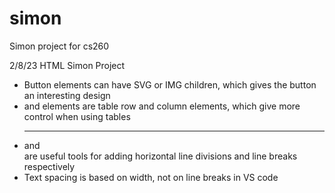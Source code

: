 # simon
Simon project for cs260

2/8/23 HTML Simon Project
- Button elements can have SVG or IMG children, which gives the button an interesting design
- <tr> and <td> elements are table row and column elements, which give more control when using tables
- <hr> and <br> are useful tools for adding horizontal line divisions and line breaks respectively
- Text spacing is based on width, not on line breaks in VS code